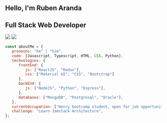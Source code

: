 
## Hello, I'm Ruben Aranda 
## Full Stack Web Developer

[![](https://img.shields.io/badge/LinkedIn-Ruben-blue)](https://www.linkedin.com/in/ruben-emanuel-aranda-0b60a3133/)
[![](https://img.shields.io/badge/Gmail-emaranda94%40gmail.com-red)](mailto:emaranda94@gmail.com)


```javascript
const aboutMe = {
   pronouns: "he" | "him",
   code: [Javascript, Typescript, HTML, CSS, Python],
   technologies: {
      frontEnd: {
         js: ["ReactJS", "Redux"],
         css: ["Material UI", "CSS", "Bootstrap"]
      },
      backEnd: {
         js: ["NodeJS", "Python", "Express"],
      },
      databases: ["MongoDB", "Postgresql", "Oracle"],
   },
   currentOccupation: ["Henry bootcamp student, open for job opportunities"],
   challenge: "Learn Jamstack Architecture",
};
